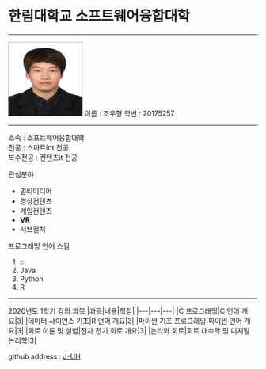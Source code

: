 # 한림대학교 소프트웨어융합대학
---
<img src=JUH.jpg height=150 width=150>   
이름 : 조우형      학번 : 20175257

---

소속 : 소프트웨어융합대학   
전공 : 스마트iot 전공   
복수전공 : 컨텐츠it 전공   

관심분야
* 멀티미디어
* 영상컨텐츠
* 게임컨텐츠
* **VR**
* 서브컬쳐

프로그래밍 언어 스킬
1. c
2. Java
3. Python
4. R

------------------

2020년도 1학기 강의 과목
|과목|내용|학점|
|---|---|---|
|C 프로그래밍|C 언어 개요|3|
|데이터 사이언스 기초|R 언어 개요|3|
|파이썬 기초 프로그래밍|파이썬 언어 개요|3|
|회로 이론 및 실험|전자 전기 회로 개요|3|
|논리와 회로|회로 대수학 및 디지털 논리학|3|


github address : [J-UH][github]

[github]:http://github.com/Uhyeong-Jo
